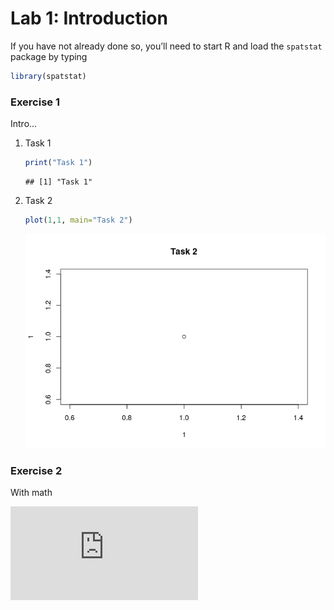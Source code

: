 Lab 1: Introduction
================

If you have not already done so, you’ll need to start R and load the `spatstat` package by typing

``` r
library(spatstat)
```

### Exercise 1

Intro...

1.  Task 1

    ``` r
    print("Task 1")
    ```

        ## [1] "Task 1"

2.  Task 2

    ``` r
    plot(1,1, main="Task 2")
    ```

    ![](solution01_files/figure-markdown_github/unnamed-chunk-4-1.png)

### Exercise 2

With math

![\\sqrt{\\frac{2\\pi r^2}{2\\pi}} = r](https://latex.codecogs.com/png.latex?%5Csqrt%7B%5Cfrac%7B2%5Cpi%20r%5E2%7D%7B2%5Cpi%7D%7D%20%3D%20r "\sqrt{\frac{2\pi r^2}{2\pi}} = r")
